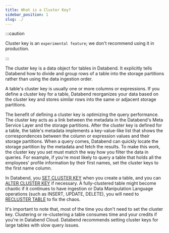 ```yaml
---
title: What is a Cluster Key?
sidebar_position: 1
slug: ./
---
```


:::caution

Cluster key is an `experimental feature`; we don't recommend using it in production.

:::

The cluster key is a data object for tables in Databend. It explicitly tells Databend how to divide and group rows of a table into the storage partitions rather than using the data ingestion order. 

A table's cluster key is usually one or more columns or expressions. If you define a cluster key for a table, Databend reorganizes your data based on the cluster key and stores similar rows into the same or adjacent storage partitions.

The benefit of defining a cluster key is optimizing the query performance.   The cluster key acts as a link between the metadata in the Databend's Meta Service Layer and the storage partitions. After the cluster key is defined for a table, the table's metadata implements a key-value-like list that shows the correspondences between the column or expression values and their storage partitions. When a query comes, Databend can quickly locate the storage partition by the metadata and fetch the results. To make this work, the cluster key you set must match the way how you filter the data in queries. For example, if you're most likely to query a table that holds all the employees' profile information by their first names, set the cluster keys to the first name column.

In Databend, you [SET CLUSTER KEY](dml-set-cluster-key.md) when you create a table, and you can [ALTER CLUSTER KEY](dml-alter-cluster-key.md) if necessary. A fully-clustered table might become chaotic if it continues to have ingestion or Data Manipulation Language operations (such as INSERT, UPDATE, DELETE), you will need to [RECLUSTER TABLE](./dml-recluster-table.md) to fix the chaos.

It's important to note that, most of the time you don't need to set the cluster key. Clustering or re-clustering a table consumes time and your credits if you're in Databend Cloud. Databend recommends setting cluster keys for large tables with slow query issues.